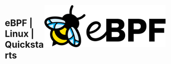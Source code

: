 <img src="assets/EBPF_logo.png" alt="eBPF logo" style="width: 380px;" align="right">

# eBPF | Linux | Quickstarts

